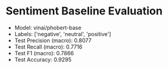 # Sentiment Baseline Evaluation

- Model: vinai/phobert-base
- Labels: ['negative', 'neutral', 'positive']
- Test Precision (macro): 0.8077
- Test Recall (macro): 0.7716
- Test F1 (macro): 0.7866
- Test Accuracy: 0.9295

